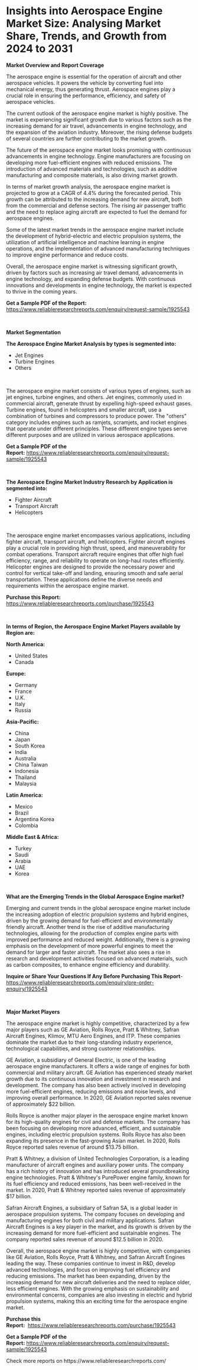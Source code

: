 <p><h1>Insights into Aerospace Engine Market Size: Analysing Market Share, Trends, and Growth from 2024 to 2031</h1></p><p><strong>Market Overview and Report Coverage</strong></p>
<p><p>The aerospace engine is essential for the operation of aircraft and other aerospace vehicles. It powers the vehicle by converting fuel into mechanical energy, thus generating thrust. Aerospace engines play a crucial role in ensuring the performance, efficiency, and safety of aerospace vehicles.</p><p>The current outlook of the aerospace engine market is highly positive. The market is experiencing significant growth due to various factors such as the increasing demand for air travel, advancements in engine technology, and the expansion of the aviation industry. Moreover, the rising defense budgets of several countries are further contributing to the market growth.</p><p>The future of the aerospace engine market looks promising with continuous advancements in engine technology. Engine manufacturers are focusing on developing more fuel-efficient engines with reduced emissions. The introduction of advanced materials and technologies, such as additive manufacturing and composite materials, is also driving market growth.</p><p>In terms of market growth analysis, the aerospace engine market is projected to grow at a CAGR of 4.4% during the forecasted period. This growth can be attributed to the increasing demand for new aircraft, both from the commercial and defense sectors. The rising air passenger traffic and the need to replace aging aircraft are expected to fuel the demand for aerospace engines.</p><p>Some of the latest market trends in the aerospace engine market include the development of hybrid-electric and electric propulsion systems, the utilization of artificial intelligence and machine learning in engine operations, and the implementation of advanced manufacturing techniques to improve engine performance and reduce costs.</p><p>Overall, the aerospace engine market is witnessing significant growth, driven by factors such as increasing air travel demand, advancements in engine technology, and expanding defense budgets. With continuous innovations and developments in engine technology, the market is expected to thrive in the coming years.</p></p>
<p><strong>Get a Sample PDF of the Report:</strong> <a href="https://www.reliableresearchreports.com/enquiry/request-sample/1925543">https://www.reliableresearchreports.com/enquiry/request-sample/1925543</a></p>
<p>&nbsp;</p>
<p><strong>Market Segmentation</strong></p>
<p><strong>The Aerospace Engine Market Analysis by types is segmented into:</strong></p>
<p><ul><li>Jet Engines</li><li>Turbine Engines</li><li>Others</li></ul></p>
<p>&nbsp;</p>
<p><p>The aerospace engine market consists of various types of engines, such as jet engines, turbine engines, and others. Jet engines, commonly used in commercial aircraft, generate thrust by expelling high-speed exhaust gases. Turbine engines, found in helicopters and smaller aircraft, use a combination of turbines and compressors to produce power. The "others" category includes engines such as ramjets, scramjets, and rocket engines that operate under different principles. These different engine types serve different purposes and are utilized in various aerospace applications.</p></p>
<p><strong>Get a Sample PDF of the Report:</strong>&nbsp;<a href="https://www.reliableresearchreports.com/enquiry/request-sample/1925543">https://www.reliableresearchreports.com/enquiry/request-sample/1925543</a></p>
<p>&nbsp;</p>
<p><strong>The Aerospace Engine Market Industry Research by Application is segmented into:</strong></p>
<p><ul><li>Fighter Aircraft</li><li>Transport Aircraft</li><li>Helicopters</li></ul></p>
<p>&nbsp;</p>
<p><p>The aerospace engine market encompasses various applications, including fighter aircraft, transport aircraft, and helicopters. Fighter aircraft engines play a crucial role in providing high thrust, speed, and maneuverability for combat operations. Transport aircraft require engines that offer high fuel efficiency, range, and reliability to operate on long-haul routes efficiently. Helicopter engines are designed to provide the necessary power and control for vertical take-off and landing, ensuring smooth and safe aerial transportation. These applications define the diverse needs and requirements within the aerospace engine market.</p></p>
<p><strong>Purchase this Report:</strong>&nbsp; <a href="https://www.reliableresearchreports.com/purchase/1925543">https://www.reliableresearchreports.com/purchase/1925543</a></p>
<p>&nbsp;</p>
<p><strong>In terms of Region, the Aerospace Engine Market Players available by Region are:</strong></p>
<p>
    <p> <strong> North America: </strong>
        <ul>
            <li>United States</li>
            <li>Canada</li>
        </ul>
        </p> 
    <p> <strong> Europe: </strong>
        <ul>
            <li>Germany</li>
            <li>France</li>
            <li>U.K.</li>
            <li>Italy</li>
            <li>Russia</li>
        </ul>
        </p> 
    <p> <strong> Asia-Pacific: </strong>
        <ul>
            <li>China</li>
            <li>Japan</li>
            <li>South Korea</li>
            <li>India</li>
            <li>Australia</li>
            <li>China Taiwan</li>
            <li>Indonesia</li>
            <li>Thailand</li>
            <li>Malaysia</li>
        </ul>
        </p> 
    <p> <strong> Latin America: </strong>
        <ul>
            <li>Mexico</li>
            <li>Brazil</li>
            <li>Argentina Korea</li>
            <li>Colombia</li>
        </ul>
        </p> 
    <p> <strong> Middle East & Africa: </strong>
        <ul>
            <li>Turkey</li>
            <li>Saudi</li>
            <li>Arabia</li>
            <li>UAE</li>
            <li>Korea</li>
        </ul>
    </p>
    </p>
<p>&nbsp;</p>
<p><strong>What are the Emerging Trends in the Global Aerospace Engine market?</strong></p>
<p><p>Emerging and current trends in the global aerospace engine market include the increasing adoption of electric propulsion systems and hybrid engines, driven by the growing demand for fuel-efficient and environmentally friendly aircraft. Another trend is the rise of additive manufacturing technologies, allowing for the production of complex engine parts with improved performance and reduced weight. Additionally, there is a growing emphasis on the development of more powerful engines to meet the demand for larger and faster aircraft. The market also sees a rise in research and development activities focused on advanced materials, such as carbon composites, to enhance engine efficiency and durability.</p></p>
<p><strong>Inquire or Share Your Questions If Any Before Purchasing This Report</strong>- <a href="https://www.reliableresearchreports.com/enquiry/pre-order-enquiry/1925543">https://www.reliableresearchreports.com/enquiry/pre-order-enquiry/1925543</a></p>
<p>&nbsp;</p>
<p><strong>Major Market Players</strong></p>
<p><p>The aerospace engine market is highly competitive, characterized by a few major players such as GE Aviation, Rolls Royce, Pratt & Whitney, Safran Aircraft Engines, Klimov, MTU Aero Engines, and ITP. These companies dominate the market due to their long-standing industry experience, technological capabilities, and strong customer relationships.</p><p>GE Aviation, a subsidiary of General Electric, is one of the leading aerospace engine manufacturers. It offers a wide range of engines for both commercial and military aircraft. GE Aviation has experienced steady market growth due to its continuous innovation and investment in research and development. The company has also been actively involved in developing more fuel-efficient engines, reducing emissions and noise levels, and improving overall performance. In 2020, GE Aviation reported sales revenue of approximately $22 billion.</p><p>Rolls Royce is another major player in the aerospace engine market known for its high-quality engines for civil and defense markets. The company has been focusing on developing more advanced, efficient, and sustainable engines, including electric propulsion systems. Rolls Royce has also been expanding its presence in the fast-growing Asian market. In 2020, Rolls Royce reported sales revenue of around $13.75 billion.</p><p>Pratt & Whitney, a division of United Technologies Corporation, is a leading manufacturer of aircraft engines and auxiliary power units. The company has a rich history of innovation and has introduced several groundbreaking engine technologies. Pratt & Whitney's PurePower engine family, known for its fuel efficiency and reduced emissions, has been well-received in the market. In 2020, Pratt & Whitney reported sales revenue of approximately $17 billion.</p><p>Safran Aircraft Engines, a subsidiary of Safran SA, is a global leader in aerospace propulsion systems. The company focuses on developing and manufacturing engines for both civil and military applications. Safran Aircraft Engines is a key player in the market, and its growth is driven by the increasing demand for more fuel-efficient and sustainable engines. The company reported sales revenue of around $12.5 billion in 2020.</p><p>Overall, the aerospace engine market is highly competitive, with companies like GE Aviation, Rolls Royce, Pratt & Whitney, and Safran Aircraft Engines leading the way. These companies continue to invest in R&D, develop advanced technologies, and focus on improving fuel efficiency and reducing emissions. The market has been expanding, driven by the increasing demand for new aircraft deliveries and the need to replace older, less efficient engines. With the growing emphasis on sustainability and environmental concerns, companies are also investing in electric and hybrid propulsion systems, making this an exciting time for the aerospace engine market.</p></p>
<p><strong>Purchase this Report:</strong>&nbsp;&nbsp;<a href="https://www.reliableresearchreports.com/purchase/1925543">https://www.reliableresearchreports.com/purchase/1925543</a></p>
<p></p>
<p><strong>Get a Sample PDF of the Report:</strong>&nbsp;<a href="https://www.reliableresearchreports.com/enquiry/request-sample/1925543">https://www.reliableresearchreports.com/enquiry/request-sample/1925543</a></p>
<p>Check more reports on https://www.reliableresearchreports.com/</p>